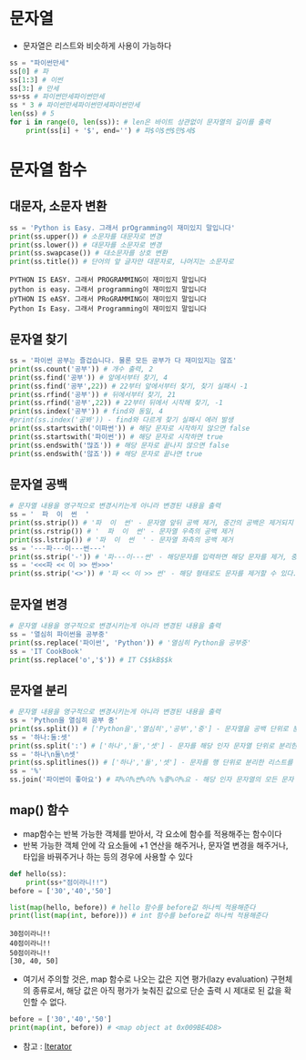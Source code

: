 # 문자열

- 문자열은 리스트와 비슷하게 사용이 가능하다

```python
ss = "파이썬만세"
ss[0] # 파
ss[1:3] # 이썬
ss[3:] # 만세
ss+ss # 파이썬만세파이썬만세
ss * 3 # 파이썬만세파이썬만세파이썬만세
len(ss) # 5
for i in range(0, len(ss)): # len은 바이트 상관없이 문자열의 길이를 출력
	print(ss[i] + '$', end='') # 파$이$썬$만$세$
```

# 문자열 함수

## 대문자, 소문자 변환

```python
ss = 'Python is Easy. 그래서 prOgramming이 재미있지 말입니다'
print(ss.upper()) # 소문자를 대문자로 변경
print(ss.lower()) # 대문자를 소문자로 변경
print(ss.swapcase()) # 대소문자를 상호 변환
print(ss.title()) # 단어의 앞 글자만 대문자로, 나머지는 소문자로
```

```
PYTHON IS EASY. 그래서 PROGRAMMING이 재미있지 말입니다
python is easy. 그래서 programming이 재미있지 말입니다
pYTHON IS eASY. 그래서 PRoGRAMMING이 재미있지 말입니다
Python Is Easy. 그래서 Programming이 재미있지 말입니다
```

## 문자열 찾기

```python
ss = '파이썬 공부는 즐겁습니다. 물론 모든 공부가 다 재미있지는 않죠'
print(ss.count('공부')) # 개수 출력, 2
print(ss.find('공부')) # 앞에서부터 찾기, 4
print(ss.find('공부',22)) # 22부터 앞에서부터 찾기, 찾기 실패시 -1
print(ss.rfind('공부')) # 뒤에서부터 찾기, 21
print(ss.rfind('공부',22)) # 22부터 뒤에서 시작해 찾기, -1
print(ss.index('공부')) # find와 동일, 4
#print(ss.index('공봐')) - find와 다르게 찾기 실패시 에러 발생
print(ss.startswith('이파썬')) # 해당 문자로 시작하지 않으면 false
print(ss.startswith('파이썬')) # 해당 문자로 시작하면 true
print(ss.endswith('많죠')) # 해당 문자로 끝나지 않으면 false
print(ss.endswith('않죠')) # 해당 문자로 끝나면 true
```

## 문자열 공백

```python
# 문자열 내용을 영구적으로 변경시키는게 아니라 변경된 내용을 출력
ss = '  파  이  썬  '
print(ss.strip()) # '파  이  썬' - 문자열 앞뒤 공백 제거, 중간의 공백은 제거되지 않는다
print(ss.rstrip()) # '  파  이  썬' - 문자열 우측의 공백 제거
print(ss.lstrip()) # '파  이  썬  ' - 문자열 좌측의 공백 제거
ss = '---파---이---썬---'
print(ss.strip('-')) # '파---이---썬' - 해당문자를 입력하면 해당 문자를 제거, 중간의 내용은 제거되지 않는다
ss = '<<<파 << 이 >> 썬>>>'
print(ss.strip('<>')) # '파 << 이 >> 썬' - 해당 형태로도 문자를 제거할 수 있다. 중간의 내용은 제거되지 않는다
```

## 문자열 변경

```python
# 문자열 내용을 영구적으로 변경시키는게 아니라 변경된 내용을 출력
ss = '열심히 파이썬을 공부중'
print(ss.replace('파이썬', 'Python')) # '열심히 Python을 공부중'
ss = 'IT CookBook'
print(ss.replace('o','$')) # IT C$$kB$$k
```

## 문자열 분리

```python
# 문자열 내용을 영구적으로 변경시키는게 아니라 변경된 내용을 출력
ss = 'Python을 열심히 공부 중'
print(ss.split()) # ['Python을','열심히','공부','중'] - 문자열을 공백 단위로 분리한 리스트를 반환
ss = '하나:둘:셋'
print(ss.split(':') # ['하나','둘','셋'] - 문자를 해당 인자 문자열 단위로 분리한 리스트를 반환
ss = '하나\n둘\n셋'
print(ss.splitlines()) # ['하나','둘','셋'] - 문자를 행 단위로 분리한 리스트를 반환
ss = '%'
ss.join('파이썬이 좋아요') # 파%이%썬%이% %좋%아%요 - 해당 인자 문자열의 모든 문자 사이에 해당 문자를 넣어줌
```

## map() 함수

- map함수는 반복 가능한 객체를 받아서, 각 요소에 함수를 적용해주는 함수이다
- 반복 가능한 객체 안에 각 요소들에 +1 연산을 해주거나, 문자열 변경을 해주거나, 타입을 바꿔주거나 하는 등의 경우에 사용할 수 있다

```python
def hello(ss):
    print(ss+"점이라니!!")
before = ['30','40','50']

list(map(hello, before)) # hello 함수를 before값 하나씩 적용해준다
print(list(map(int, before))) # int 함수를 before값 하나씩 적용해준다
```

```
30점이라니!!
40점이라니!!
50점이라니!!
[30, 40, 50]
```

- 여기서 주의할 것은, map 함수로 나오는 값은 지연 평가(lazy evaluation) 구현체의 종류로서, 해당 값은 아직 평가가 늦춰진 값으로 단순 출력 시 제대로 된 값을 확인할 수 없다.

```python
before = ['30','40','50']
print(map(int, before)) # <map object at 0x009BE4D8>
```

- 참고 : [Iterator](./Iterator_2020-10-06.md)